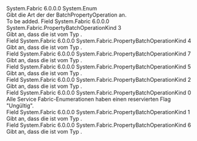 <Type Name="PropertyBatchOperationKind" FullName="System.Fabric.PropertyBatchOperationKind">
  <TypeSignature Language="C#" Value="public enum PropertyBatchOperationKind" />
  <TypeSignature Language="ILAsm" Value=".class public auto ansi sealed PropertyBatchOperationKind extends System.Enum" />
  <TypeSignature Language="DocId" Value="T:System.Fabric.PropertyBatchOperationKind" />
  <TypeSignature Language="VB.NET" Value="Public Enum PropertyBatchOperationKind" />
  <TypeSignature Language="F#" Value="type PropertyBatchOperationKind = " />
  <AssemblyInfo>
    <AssemblyName>System.Fabric</AssemblyName>
    <AssemblyVersion>6.0.0.0</AssemblyVersion>
  </AssemblyInfo>
  <Base>
    <BaseTypeName>System.Enum</BaseTypeName>
  </Base>
  <Docs>
    <summary>
      <para>Gibt die Art der der BatchPropertyOperation an.</para>
    </summary>
    <remarks>To be added.</remarks>
  </Docs>
  <Members>
    <Member MemberName="CheckExists">
      <MemberSignature Language="C#" Value="CheckExists" />
      <MemberSignature Language="ILAsm" Value=".field public static literal valuetype System.Fabric.PropertyBatchOperationKind CheckExists = int32(3)" />
      <MemberSignature Language="DocId" Value="F:System.Fabric.PropertyBatchOperationKind.CheckExists" />
      <MemberSignature Language="VB.NET" Value="CheckExists" />
      <MemberSignature Language="F#" Value="CheckExists = 3" Usage="System.Fabric.PropertyBatchOperationKind.CheckExists" />
      <MemberType>Field</MemberType>
      <AssemblyInfo>
        <AssemblyName>System.Fabric</AssemblyName>
        <AssemblyVersion>6.0.0.0</AssemblyVersion>
      </AssemblyInfo>
      <ReturnValue>
        <ReturnType>System.Fabric.PropertyBatchOperationKind</ReturnType>
      </ReturnValue>
      <MemberValue>3</MemberValue>
      <Docs>
        <summary>
          <para>Gibt an, dass die <see cref="T:System.Fabric.PropertyBatchOperation" /> ist vom Typ <see cref="T:System.Fabric.CheckExistsPropertyOperation" />.</para>
        </summary>
      </Docs>
    </Member>
    <Member MemberName="CheckSequence">
      <MemberSignature Language="C#" Value="CheckSequence" />
      <MemberSignature Language="ILAsm" Value=".field public static literal valuetype System.Fabric.PropertyBatchOperationKind CheckSequence = int32(4)" />
      <MemberSignature Language="DocId" Value="F:System.Fabric.PropertyBatchOperationKind.CheckSequence" />
      <MemberSignature Language="VB.NET" Value="CheckSequence" />
      <MemberSignature Language="F#" Value="CheckSequence = 4" Usage="System.Fabric.PropertyBatchOperationKind.CheckSequence" />
      <MemberType>Field</MemberType>
      <AssemblyInfo>
        <AssemblyName>System.Fabric</AssemblyName>
        <AssemblyVersion>6.0.0.0</AssemblyVersion>
      </AssemblyInfo>
      <ReturnValue>
        <ReturnType>System.Fabric.PropertyBatchOperationKind</ReturnType>
      </ReturnValue>
      <MemberValue>4</MemberValue>
      <Docs>
        <summary>
          <para>Gibt an, dass die <see cref="T:System.Fabric.PropertyBatchOperation" /> ist vom Typ <see cref="T:System.Fabric.CheckSequencePropertyOperation" />.</para>
        </summary>
      </Docs>
    </Member>
    <Member MemberName="CheckValue">
      <MemberSignature Language="C#" Value="CheckValue" />
      <MemberSignature Language="ILAsm" Value=".field public static literal valuetype System.Fabric.PropertyBatchOperationKind CheckValue = int32(7)" />
      <MemberSignature Language="DocId" Value="F:System.Fabric.PropertyBatchOperationKind.CheckValue" />
      <MemberSignature Language="VB.NET" Value="CheckValue" />
      <MemberSignature Language="F#" Value="CheckValue = 7" Usage="System.Fabric.PropertyBatchOperationKind.CheckValue" />
      <MemberType>Field</MemberType>
      <AssemblyInfo>
        <AssemblyName>System.Fabric</AssemblyName>
        <AssemblyVersion>6.0.0.0</AssemblyVersion>
      </AssemblyInfo>
      <ReturnValue>
        <ReturnType>System.Fabric.PropertyBatchOperationKind</ReturnType>
      </ReturnValue>
      <MemberValue>7</MemberValue>
      <Docs>
        <summary>
          <para>Gibt an, dass die <see cref="T:System.Fabric.PropertyBatchOperation" /> ist vom Typ <see cref="T:System.Fabric.CheckValuePropertyOperation" />.</para>
        </summary>
      </Docs>
    </Member>
    <Member MemberName="Delete">
      <MemberSignature Language="C#" Value="Delete" />
      <MemberSignature Language="ILAsm" Value=".field public static literal valuetype System.Fabric.PropertyBatchOperationKind Delete = int32(5)" />
      <MemberSignature Language="DocId" Value="F:System.Fabric.PropertyBatchOperationKind.Delete" />
      <MemberSignature Language="VB.NET" Value="Delete" />
      <MemberSignature Language="F#" Value="Delete = 5" Usage="System.Fabric.PropertyBatchOperationKind.Delete" />
      <MemberType>Field</MemberType>
      <AssemblyInfo>
        <AssemblyName>System.Fabric</AssemblyName>
        <AssemblyVersion>6.0.0.0</AssemblyVersion>
      </AssemblyInfo>
      <ReturnValue>
        <ReturnType>System.Fabric.PropertyBatchOperationKind</ReturnType>
      </ReturnValue>
      <MemberValue>5</MemberValue>
      <Docs>
        <summary>
          <para>Gibt an, dass die <see cref="T:System.Fabric.PropertyBatchOperation" /> ist vom Typ <see cref="T:System.Fabric.DeletePropertyOperation" />.</para>
        </summary>
      </Docs>
    </Member>
    <Member MemberName="Get">
      <MemberSignature Language="C#" Value="Get" />
      <MemberSignature Language="ILAsm" Value=".field public static literal valuetype System.Fabric.PropertyBatchOperationKind Get = int32(2)" />
      <MemberSignature Language="DocId" Value="F:System.Fabric.PropertyBatchOperationKind.Get" />
      <MemberSignature Language="VB.NET" Value="Get" />
      <MemberSignature Language="F#" Value="Get = 2" Usage="System.Fabric.PropertyBatchOperationKind.Get" />
      <MemberType>Field</MemberType>
      <AssemblyInfo>
        <AssemblyName>System.Fabric</AssemblyName>
        <AssemblyVersion>6.0.0.0</AssemblyVersion>
      </AssemblyInfo>
      <ReturnValue>
        <ReturnType>System.Fabric.PropertyBatchOperationKind</ReturnType>
      </ReturnValue>
      <MemberValue>2</MemberValue>
      <Docs>
        <summary>
          <para>Gibt an, dass die <see cref="T:System.Fabric.PropertyBatchOperation" /> ist vom Typ <see cref="T:System.Fabric.GetPropertyOperation" />.</para>
        </summary>
      </Docs>
    </Member>
    <Member MemberName="Invalid">
      <MemberSignature Language="C#" Value="Invalid" />
      <MemberSignature Language="ILAsm" Value=".field public static literal valuetype System.Fabric.PropertyBatchOperationKind Invalid = int32(0)" />
      <MemberSignature Language="DocId" Value="F:System.Fabric.PropertyBatchOperationKind.Invalid" />
      <MemberSignature Language="VB.NET" Value="Invalid" />
      <MemberSignature Language="F#" Value="Invalid = 0" Usage="System.Fabric.PropertyBatchOperationKind.Invalid" />
      <MemberType>Field</MemberType>
      <AssemblyInfo>
        <AssemblyName>System.Fabric</AssemblyName>
        <AssemblyVersion>6.0.0.0</AssemblyVersion>
      </AssemblyInfo>
      <ReturnValue>
        <ReturnType>System.Fabric.PropertyBatchOperationKind</ReturnType>
      </ReturnValue>
      <MemberValue>0</MemberValue>
      <Docs>
        <summary>
          <para>Alle Service Fabric-Enumerationen haben einen reservierten Flag "Ungültig".</para>
        </summary>
      </Docs>
    </Member>
    <Member MemberName="Put">
      <MemberSignature Language="C#" Value="Put" />
      <MemberSignature Language="ILAsm" Value=".field public static literal valuetype System.Fabric.PropertyBatchOperationKind Put = int32(1)" />
      <MemberSignature Language="DocId" Value="F:System.Fabric.PropertyBatchOperationKind.Put" />
      <MemberSignature Language="VB.NET" Value="Put" />
      <MemberSignature Language="F#" Value="Put = 1" Usage="System.Fabric.PropertyBatchOperationKind.Put" />
      <MemberType>Field</MemberType>
      <AssemblyInfo>
        <AssemblyName>System.Fabric</AssemblyName>
        <AssemblyVersion>6.0.0.0</AssemblyVersion>
      </AssemblyInfo>
      <ReturnValue>
        <ReturnType>System.Fabric.PropertyBatchOperationKind</ReturnType>
      </ReturnValue>
      <MemberValue>1</MemberValue>
      <Docs>
        <summary>
          <para>Gibt an, dass die <see cref="T:System.Fabric.PropertyBatchOperation" /> ist vom Typ <see cref="T:System.Fabric.PutPropertyOperation" />.</para>
        </summary>
      </Docs>
    </Member>
    <Member MemberName="PutCustom">
      <MemberSignature Language="C#" Value="PutCustom" />
      <MemberSignature Language="ILAsm" Value=".field public static literal valuetype System.Fabric.PropertyBatchOperationKind PutCustom = int32(6)" />
      <MemberSignature Language="DocId" Value="F:System.Fabric.PropertyBatchOperationKind.PutCustom" />
      <MemberSignature Language="VB.NET" Value="PutCustom" />
      <MemberSignature Language="F#" Value="PutCustom = 6" Usage="System.Fabric.PropertyBatchOperationKind.PutCustom" />
      <MemberType>Field</MemberType>
      <AssemblyInfo>
        <AssemblyName>System.Fabric</AssemblyName>
        <AssemblyVersion>6.0.0.0</AssemblyVersion>
      </AssemblyInfo>
      <ReturnValue>
        <ReturnType>System.Fabric.PropertyBatchOperationKind</ReturnType>
      </ReturnValue>
      <MemberValue>6</MemberValue>
      <Docs>
        <summary>
          <para>Gibt an, dass die <see cref="T:System.Fabric.PropertyBatchOperation" /> ist vom Typ <see cref="T:System.Fabric.PutCustomPropertyOperation" />.</para>
        </summary>
      </Docs>
    </Member>
  </Members>
</Type>